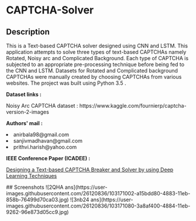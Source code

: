 # CAPTCHA-Solver

## Description
<p>
This is a Text-based CAPTCHA solver designed using CNN and LSTM. This application attempts to solve three types of text-based CAPTCHAs namely Rotated, Noisy arc and Complicated Background. Each type of CAPTCHA is subjected to an appropriate pre-processing technique before being fed to the CNN and LSTM. Datasets for Rotated and Complicated background CAPTCHAs were manually created by choosing CAPTCHAs from various websites. The project was built using Python 3.5 .
</p>
<p>
<b>Dataset links :</b>
</p>
<p>
Noisy Arc CAPTCHA dataset : https://www.kaggle.com/fournierp/captcha-version-2-images
</p>
<p>
  <b>Authors' mail :</b>
</p>
<p>
  <li>
    anirbala98@gmail.com
  </li>
  <li>
    sanjivmadhavan@gmail.com
  </li>
  <li>
    prithvi.harish@yahoo.com
  </li>
</p>
<p>
  <b>IEEE Conference Paper (ICADEE) :</b>
</p>
<p>
  <a href = "https://ieeexplore.ieee.org/document/9368949">Designing a Text-based CAPTCHA Breaker and Solver by using Deep Learning Techniques</a>
  </p>
## Screenshots
![2QHA ans](https://user-images.githubusercontent.com/26120836/103171002-a15bdd80-4883-11eb-858b-76499d70ca03.jpg)
![3nb24 ans](https://user-images.githubusercontent.com/26120836/103171080-3a8af400-4884-11eb-9262-96e873d05cc9.jpg)

